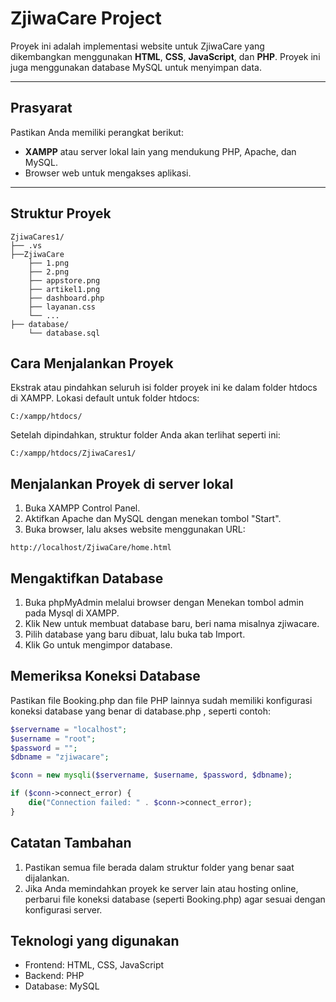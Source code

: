 # ZjiwaCare Project

Proyek ini adalah implementasi website untuk ZjiwaCare yang dikembangkan menggunakan **HTML**, **CSS**, **JavaScript**, dan **PHP**. Proyek ini juga menggunakan database MySQL untuk menyimpan data.

---

## Prasyarat

Pastikan Anda memiliki perangkat berikut:
- **XAMPP** atau server lokal lain yang mendukung PHP, Apache, dan MySQL.
- Browser web untuk mengakses aplikasi.

---

## Struktur Proyek

```plaintext
ZjiwaCares1/
├── .vs
├──ZjiwaCare
    ├── 1.png
    ├── 2.png
    ├── appstore.png
    ├── artikel1.png    
    ├── dashboard.php
    ├── layanan.css
    └── ...
├── database/
    └── database.sql
```
## Cara Menjalankan Proyek
Ekstrak atau pindahkan seluruh isi folder proyek ini ke dalam folder htdocs di XAMPP.
Lokasi default untuk folder htdocs:
```URL
C:/xampp/htdocs/
```

Setelah dipindahkan, struktur folder Anda akan terlihat seperti ini:
```URL
C:/xampp/htdocs/ZjiwaCares1/
```

## Menjalankan Proyek di server lokal
1. Buka XAMPP Control Panel.
2. Aktifkan Apache dan MySQL dengan menekan tombol "Start".
3. Buka browser, lalu akses website menggunakan URL:
```URL
http://localhost/ZjiwaCare/home.html
```

## Mengaktifkan Database
1. Buka phpMyAdmin melalui browser dengan Menekan tombol admin pada Mysql di XAMPP.
2. Klik New untuk membuat database baru, beri nama misalnya zjiwacare.
3. Pilih database yang baru dibuat, lalu buka tab Import.
4. Klik Go untuk mengimpor database.

## Memeriksa Koneksi Database
Pastikan file Booking.php dan file PHP lainnya sudah memiliki konfigurasi koneksi database yang benar di database.php , seperti contoh:
```PHP
$servername = "localhost";
$username = "root";
$password = "";
$dbname = "zjiwacare";

$conn = new mysqli($servername, $username, $password, $dbname);

if ($conn->connect_error) {
    die("Connection failed: " . $conn->connect_error);
}
```

## Catatan Tambahan
1. Pastikan semua file berada dalam struktur folder yang benar saat dijalankan.
2. Jika Anda memindahkan proyek ke server lain atau hosting online, perbarui file koneksi database (seperti Booking.php) agar sesuai dengan konfigurasi server.

## Teknologi yang digunakan

- Frontend: HTML, CSS, JavaScript
- Backend: PHP
- Database: MySQL


